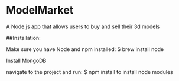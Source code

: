 ModelMarket
===========

A Node.js app that allows users to buy and sell their 3d models

##Installation:

Make sure you have Node and npm installed: 
    $ brew install node

Install MongoDB


navigate to the project and run:
    $ npm install
to install node modules

